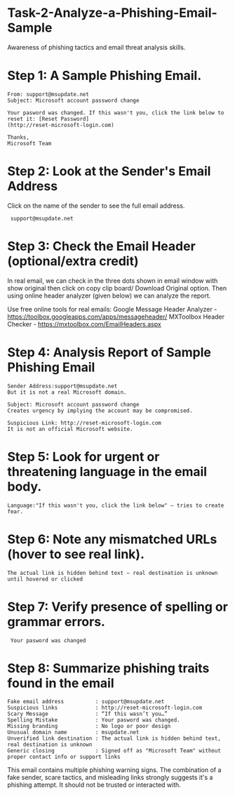 # Task-2-Analyze-a-Phishing-Email-Sample
Awareness of phishing tactics and email threat analysis skills.

# Step 1: A Sample Phishing Email.

    From: support@msupdate.net
    Subject: Microsoft account password change
        
    Your pasword was changed. If this wasn't you, click the link below to reset it: [Reset Password]
    (http://reset-microsoft-login.com)
    
    Thanks,
    Microsoft Team

 # Step 2: Look at the Sender's Email Address

 Click on the name of the sender to see the full email address.

     support@msupdate.net
     
 # Step 3: Check the Email Header (optional/extra credit) 
 
In real email, we can check in the three dots shown in email window with show original then click on copy clip board/ Download Original option. Then using online header analyzer (given below) we can analyze the report.

Use free online tools for real emails:
Google Message Header Analyzer - https://toolbox.googleapps.com/apps/messageheader/
MXToolbox Header Checker -  https://mxtoolbox.com/EmailHeaders.aspx

# Step 4: Analysis Report of Sample Phishing Email

    Sender Address:support@msupdate.net  
    But it is not a real Microsoft domain.

    Subject: Microsoft account password change  
    Creates urgency by implying the account may be compromised.

    Suspicious Link: http://reset-microsoft-login.com
    It is not an official Microsoft website.

# Step 5: Look for urgent or threatening language in the email body.

    Language:"If this wasn't you, click the link below" – tries to create fear.

# Step 6: Note any mismatched URLs (hover to see real link).

    The actual link is hidden behind text – real destination is unknown until hovered or clicked

# Step 7: Verify presence of spelling or grammar errors.

     Your pasword was changed
 
# Step 8: Summarize phishing traits found in the email

    Fake email address	        : support@msupdate.net
    Suspicious links	        : http://reset-microsoft-login.com
    Scary Message               : “If this wasn’t you…”
    Spelling Mistake            : Your pasword was changed.
    Missing branding	        : No logo or poor design
    Unusual domain name	        : msupdate.net
    Unverified link destination	: The actual link is hidden behind text, real destination is unknown
    Generic closing	            : Signed off as "Microsoft Team" without proper contact info or support links
     
This email contains multiple phishing warning signs. The combination of a fake sender, scare tactics, and misleading links strongly suggests it's a phishing attempt. It should not be trusted or interacted with.

